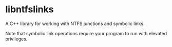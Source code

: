 libntfslinks
===========

A C++ library for working with NTFS junctions and symbolic links.

Note that symbolic link operations require your program to run with elevated privileges.
